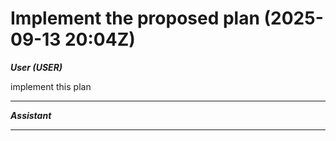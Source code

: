 <!-- Generated by SpecStory -->

# Implement the proposed plan (2025-09-13 20:04Z)

_**User (USER)**_

implement this plan 

---

_**Assistant**_



---

